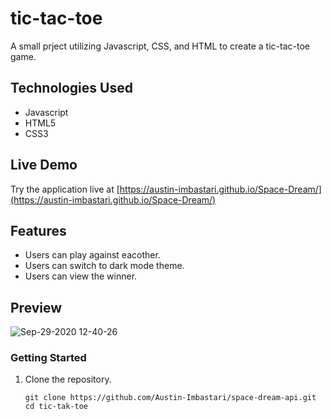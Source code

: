 # tic-tac-toe

A small prject utilizing Javascript, CSS, and HTML to create a tic-tac-toe game.

## Technologies Used

- Javascript
- HTML5
- CSS3

## Live Demo

Try the application live at [https://austin-imbastari.github.io/Space-Dream/](https://austin-imbastari.github.io/Space-Dream/)

## Features

- Users can play against eacother.
- Users can switch to dark mode theme.
- Users can view the winner.

## Preview

![Sep-29-2020 12-40-26](https://user-images.githubusercontent.com/55529532/94607589-fb331400-0250-11eb-930b-91d4475147d7.gif)

### Getting Started

1. Clone the repository.

    ```shell
    git clone https://github.com/Austin-Imbastari/space-dream-api.git
    cd tic-tak-toe
    ```
